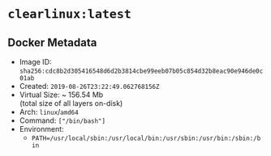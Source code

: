 # `clearlinux:latest`

## Docker Metadata

- Image ID: `sha256:cdc8b2d305416548d6d2b3814cbe99eeb07b05c854d32b8eac90e946de0c01ab`
- Created: `2019-08-26T23:22:49.062768156Z`
- Virtual Size: ~ 156.54 Mb  
  (total size of all layers on-disk)
- Arch: `linux`/`amd64`
- Command: `["/bin/bash"]`
- Environment:
  - `PATH=/usr/local/sbin:/usr/local/bin:/usr/sbin:/usr/bin:/sbin:/bin`
